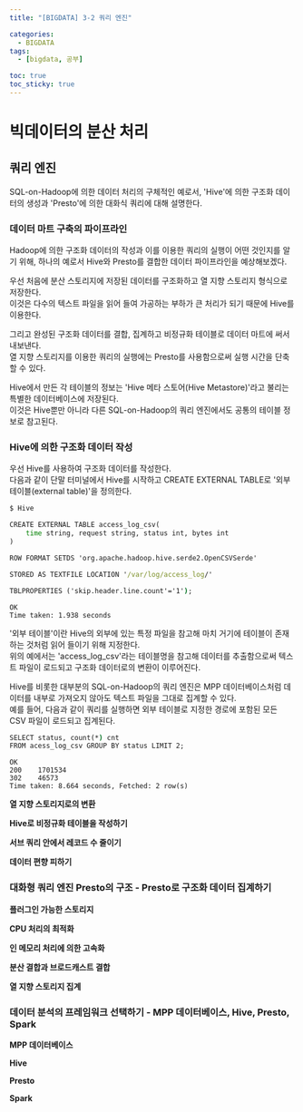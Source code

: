 ```yaml
---
title: "[BIGDATA] 3-2 쿼리 엔진"

categories: 
  - BIGDATA
tags:
  - [bigdata, 공부]

toc: true
toc_sticky: true
---
```


# 빅데이터의 분산 처리

## 쿼리 엔진

SQL-on-Hadoop에 의한 데이터 처리의 구체적인 예로서, 'Hive'에 의한 구조화 데이터의 생성과 'Presto'에 의한 대화식 쿼리에 대해 설명한다.


### 데이터 마트 구축의 파이프라인

Hadoop에 의한 구조화 데이터의 작성과 이를 이용한 쿼리의 실행이 어떤 것인지를 알기 위해, 하나의 예로서 Hive와 Presto를 결합한 데이터 파이프라인을 예상해보겠다.

우선 처음에 분산 스토리지에 저장된 데이터를 구조화하고 열 지향 스토리지 형식으로 저장한다. <br> 이것은 다수의 텍스트 파일을 읽어 들여 가공하는 부하가 큰 처리가 되기 때문에 Hive를 이용한다.

그리고 완성된 구조화 데이터를 결합, 집계하고 비정규화 테이블로 데이터 마트에 써서 내보낸다. <br> 열 지향 스토리지를 이용한 쿼리의 실행에는 Presto를 사용함으로써 실행 시간을 단축할 수 있다.

Hive에서 만든 각 테이블의 정보는 'Hive 메타 스토어(Hive Metastore)'라고 불리는 특별한 데이터베이스에 저장된다. <br> 이것은 Hive뿐만 아니라 다른 SQL-on-Hadoop의 쿼리 엔진에서도 공통의 테이블 정보로 참고된다.



### Hive에 의한 구조화 데이터 작성

우선 Hive를 사용하여 구조화 데이터를 작성한다. <br> 다음과 같이 단말 터미널에서 Hive를 시작하고 CREATE EXTERNAL TABLE로 '외부 테이블(external table)'을 정의한다.

```bat
$ Hive

CREATE EXTERNAL TABLE access_log_csv(
    time string, request string, status int, bytes int
)

ROW FORMAT SETDS 'org.apache.hadoop.hive.serde2.OpenCSVSerde'

STORED AS TEXTFILE LOCATION '/var/log/access_log/'

TBLPROPERTIES ('skip.header.line.count'='1');
```

```
OK
Time taken: 1.938 seconds
```

'외부 테이블'이란 Hive의 외부에 있는 특정 파일을 참고해 마치 거기에 테이블이 존재하는 것처럼 읽어 들이기 위해 지정한다. <br> 위의 예에서는 'access_log_csv'라는 테이블명을 참고해 데이터를 추출함으로써 텍스트 파일이 로드되고 구조화 데이터로의 변환이 이루어진다.

Hive를 비롯한 대부분의 SQL-on-Hadoop의 쿼리 엔진은 MPP 데이터베이스처럼 데이터를 내부로 가져오지 않아도 텍스트 파일을 그대로 집계할 수 있다. <br> 예를 들어, 다음과 같이 쿼리를 실행하면 외부 테이블로 지정한 경로에 포함된 모든 CSV 파일이 로드되고 집계된다.

```bat
SELECT status, count(*) cnt
FROM acess_log_csv GROUP BY status LIMIT 2;
```

```
OK
200    1701534
302    46573
Time taken: 8.664 seconds, Fetched: 2 row(s)
```

**열 지향 스토리지로의 변환**


**Hive로 비정규화 테이블을 작성하기**



**서브 쿼리 안에서 레코드 수 줄이기**


**데이터 편향 피하기**



### 대화형 쿼리 엔진 Presto의 구조 - Presto로 구조화 데이터 집계하기


**플러그인 가능한 스토리지**


**CPU 처리의 최적화**


**인 메모리 처리에  의한 고속화**


**분산 결합과 브로드캐스트 결합**


**열 지향 스토리지 집계**


### 데이터 분석의 프레임워크 선택하기 - MPP 데이터베이스, Hive, Presto, Spark


**MPP 데이터베이스**


**Hive**



**Presto**



**Spark**